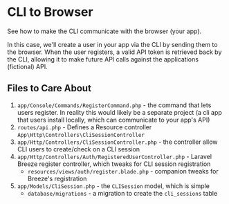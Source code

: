 # CLI to Browser

See how to make the CLI communicate with the browser (your app).

In this case, we'll create a user in your app via the CLI by sending them to the browser. When the user registers, a valid API token
is retrieved back by the CLI, allowing it to make future API calls against the applications (fictional) API.

## Files to Care About

1. `app/Console/Commands/RegisterCommand.php` - the command that lets users register. In reality this would likely be a separate project
(a cli app that users install locally, which can communicate to your app's API)
2. `routes/api.php` - Defines a Resource controller `App\Http\Controllers\CliSessionController`
3. `app/Http/Controllers/CliSessionController.php` - the controller allow CLI users to create/check on a CLI session
4. `app/Http/Controllers/Auth/RegisteredUserController.php` - Laravel Breeze register controller, which tweaks for CLI session registration
   - `resources/views/auth/register.blade.php` - companion tweaks for Breeze's registration
5. `app/Models/CliSession.php` - the `CLISession` model, which is simple
    - `database/migrations` - a migration to create the `cli_sessions` table
